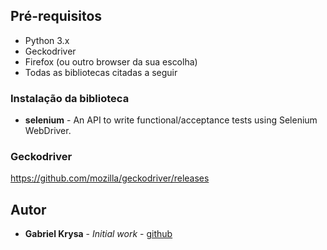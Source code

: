 ## Pré-requisitos

* Python 3.x
* Geckodriver
* Firefox (ou outro browser da sua escolha)
* Todas as bibliotecas citadas a seguir

### Instalação da biblioteca
 * **selenium** - An API to write functional/acceptance tests using Selenium WebDriver.

### Geckodriver 
https://github.com/mozilla/geckodriver/releases

## Autor

* **Gabriel Krysa** - *Initial work* - [github](https://github.com/GabrielKrysa)
